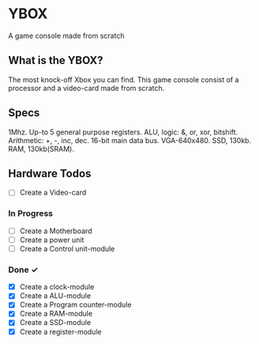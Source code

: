 # YBOX
A game console made from scratch

## What is the YBOX?
The most knock-off Xbox you can find. This game console consist of a processor and a video-card made from scratch.

## Specs
1Mhz.
Up-to 5 general purpose registers.
ALU, logic: &, or, xor, bitshift. Arithmetic: +, -, inc, dec.
16-bit main data bus.
VGA-640x480.
SSD, 130kb.
RAM, 130kb(SRAM).


## Hardware Todos

- [ ]  Create a Video-card 

### In Progress

- [ ]  Create a Motherboard  
- [ ]  Create a power unit
- [ ]  Create a Control unit-module

### Done ✓
- [x]  Create a clock-module
- [x]  Create a ALU-module  
- [x]  Create a Program counter-module  
- [x]  Create a RAM-module  
- [x]  Create a SSD-module  
- [x]  Create a register-module 

